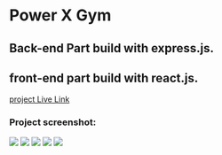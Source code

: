 # Power X Gym
## Back-end Part build with express.js.
## front-end part build with react.js.
[project Live Link](https://power-x-gym-84424.web.app/)
### Project screenshot:
![](https://i.ibb.co/6RMhssg/project.png)
![](https://i.ibb.co/JH2VXDJ/plan.png)
![](https://i.ibb.co/yyVJ7bt/user.png)
![](https://i.ibb.co/yPPgn8h/payment.png)
![](https://i.ibb.co/18Zjckw/purchase.png)
